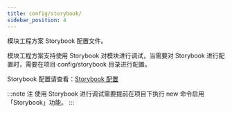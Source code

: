 ```yaml
---
title: config/storybook/
sidebar_position: 4
---
```


模块工程方案 Storybook 配置文件。

模块工程方案支持使用 Storybook 对模块进行调试，当需要对 Storybook 进行配置时，需要在项目 config/storybook 目录进行配置。

Storybook 配置请查看：[Storybook 配置](https://storybook.js.org/docs/react/configure/overview)

:::note 注
使用 Storybook 进行调试需要提前在项目下执行 new 命令启用「Storybook」功能。
:::

